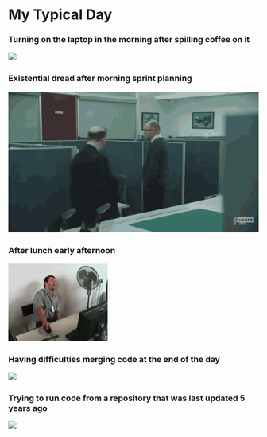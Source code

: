 # My Typical Day

### Turning on the laptop in the morning after spilling coffee on it 
<img src="https://github.com/chiumax/chiumax/blob/master/ezgif-5-0d460c90b506.gif"/>

### Existential dread after morning sprint planning
<img src="https://github.com/chiumax/chiumax/blob/master/tenor%20(5).gif"/>

### After lunch early afternoon
<img src="https://github.com/chiumax/chiumax/blob/master/tenor%20(4).gif"/>

### Having difficulties merging code at the end of the day
<img src="https://github.com/chiumax/chiumax/blob/master/computer_frustration.gif"/>

### Trying to run code from a repository that was last updated 5 years ago
<img src="https://github.com/chiumax/chiumax/blob/master/200.gif"/>


  
<!--
**chiumax/chiumax** is a ✨ _special_ ✨ repository because its `README.md` (this file) appears on your GitHub profile.

Here are some ideas to get you started:

- 🔭 I’m currently working on ...
- 🌱 I’m currently learning ...
- 👯 I’m looking to collaborate on ...
- 🤔 I’m looking for help with ...
- 💬 Ask me about ...
- 📫 How to reach me: ...
- 😄 Pronouns: ...
- ⚡ Fun fact: ...
-->
